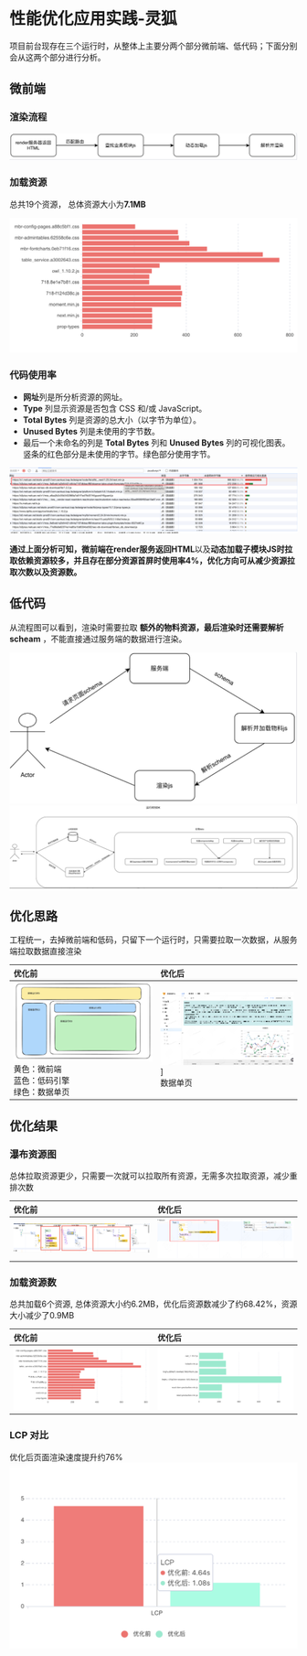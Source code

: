 # 性能优化应用实践-灵狐

项目前台现存在三个运行时，从整体上主要分两个部分微前端、低代码；下面分别会从这两个部分进行分析。

## 微前端

### 渲染流程

![渲染流程](./assets/render-flow.png)

### 加载资源

总共19个资源， 总体资源大小为**7.1MB**

![before](./assets/before_opt_assets.png)

### 代码使用率

* **网址**列是所分析资源的网址。
* **Type** 列显示资源是否包含 CSS 和/或 JavaScript。
* **Total Bytes** 列是资源的总大小（以字节为单位）。
* **Unused Bytes** 列是未使用的字节数。
* 最后一个未命名的列是 **Total Bytes** 列和 **Unused Bytes** 列的可视化图表。竖条的红色部分是未使用的字节。绿色部分使用字节。

![代码使用率](./assets/code.png)

**通过上面分析可知，微前端在render服务返回HTML**以及**动态加载子模块JS时拉取依赖资源较多，并且存在部分资源首屏时使用率4%，优化方向可从减少资源拉取次数以及资源数。**

## 低代码

从流程图可以看到，渲染时需要拉取 **额外的物料资源，最后渲染时还需要解析scheam** ，不能直接通过服务端的数据进行渲染。

![低代码渲染流程](./assets/low-code-render-flow.png)
![低代码运行时流程](./assets/low-code-runtime.png)

## 优化思路

工程统一，去掉微前端和低码，只留下一个运行时，只需要拉取一次数据，从服务端拉取数据直接渲染

| 优化前                                                                                     | 优化后                                        |
| :----------------------------------------------------------------------------------------- | :-------------------------------------------- |
| ![before](./assets/before_opt.png)<br />黄色：微前端<br />蓝色：低码引擎<br />绿色：数据单页 | ![after](./assets/after_opt.png)]<br />数据单页 |

## 优化结果

### 瀑布资源图

总体拉取资源更少，只需要一次就可以拉取所有资源，无需多次拉取资源，减少重排次数

| 优化前                                     | 优化后                                   |
| :----------------------------------------- | :--------------------------------------- |
| ![before](./assets/before_opt_waterfall.png) | ![after](./assets/after_opt_waterfall.png) |

### 加载资源数

总共加载6个资源,   总体资源大小约6.2MB，优化后资源数减少了约68.42%，资源大小减少了0.9MB

| 优化前                                  | 优化后                                |
| :-------------------------------------- | :------------------------------------ |
| ![before](./assets/before_opt_assets.png) | ![after](./assets/after_opt_asstes.png) |

### LCP 对比

优化后页面渲染速度提升约76%
![lcp](./assets/lcp.png)
